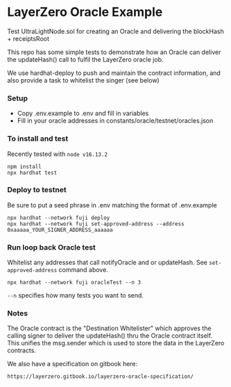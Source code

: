 # LayerZero Oracle Example
Test UltraLightNode.sol for creating an Oracle and delivering the blockHash + receiptsRoot

This repo has some simple tests to demonstrate how an Oracle can deliver the updateHash() call to fulfil the LayerZero oracle job.

We use hardhat-deploy to push and maintain the contract information, and also provide a task to whitelist the singer (see below)

### Setup
- Copy .env.example to .env and fill in variables
- Fill in your oracle addresses in constants/oracle/testnet/oracles.json

### To install and test 

Recently tested with `node v16.13.2`

```
npm install
npx hardhat test
```

### Deploy to testnet 
Be sure to put a seed phrase in .env matching the format of .env.example
```
npx hardhat --network fuji deploy
npx hardhat --network fuji set-approved-address --address 0xaaaaa_YOUR_SIGNER_ADDRESS_aaaaaa
```

### Run loop back Oracle test
Whitelist any addresses that call notifyOracle and or updateHash. See `set-approved-address` command above.
```
npx hardhat --network fuji oracleTest --n 3
```
`--n` specifies how many tests you want to send.

### Notes 

The Oracle contract is the "Destination Whitelister" which approves the calling signer to deliver the updateHash() thru the Oracle contract itself.
This unifies the msg.sender which is used to store the data in the LayerZero contracts.

We also have a specification on gitbook here: 

```
https://layerzero.gitbook.io/layerzero-oracle-specification/
```
